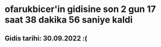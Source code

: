 # ofarukbicer'in gidisine son 2 gun 17 saat 38 dakika 56 saniye kaldi

## Gidis tarihi: 30.09.2022 :(